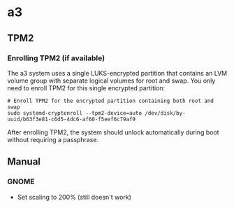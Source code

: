 # a3

## TPM2

### Enrolling TPM2 (if available)

The a3 system uses a single LUKS-encrypted partition that contains an LVM volume group with separate logical volumes for root and swap. You only need to enroll TPM2 for this single encrypted partition:

```console
# Enroll TPM2 for the encrypted partition containing both root and swap
sudo systemd-cryptenroll --tpm2-device=auto /dev/disk/by-uuid/b63f3e81-c6d5-4dc6-af60-f5eef6c79af9
```

After enrolling TPM2, the system should unlock automatically during boot without requiring a passphrase.

## Manual

### GNOME

* Set scaling to 200% (still doesn't work)
